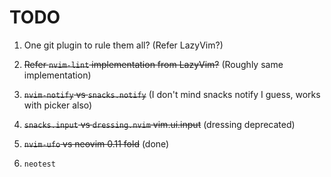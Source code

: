 # TODO

1. One git plugin to rule them all? (Refer LazyVim?)

1. ~~Refer `nvim-lint` implementation from LazyVim?~~ (Roughly same implementation)

1. ~~`nvim-notify` vs `snacks.notify`~~ (I don't mind snacks notify I guess, works with picker also)

1. ~~`snacks.input` vs `dressing.nvim` vim.ui.input~~ (dressing deprecated)

1. ~~`nvim-ufo` vs neovim 0.11 fold~~ (done)

1. `neotest`
